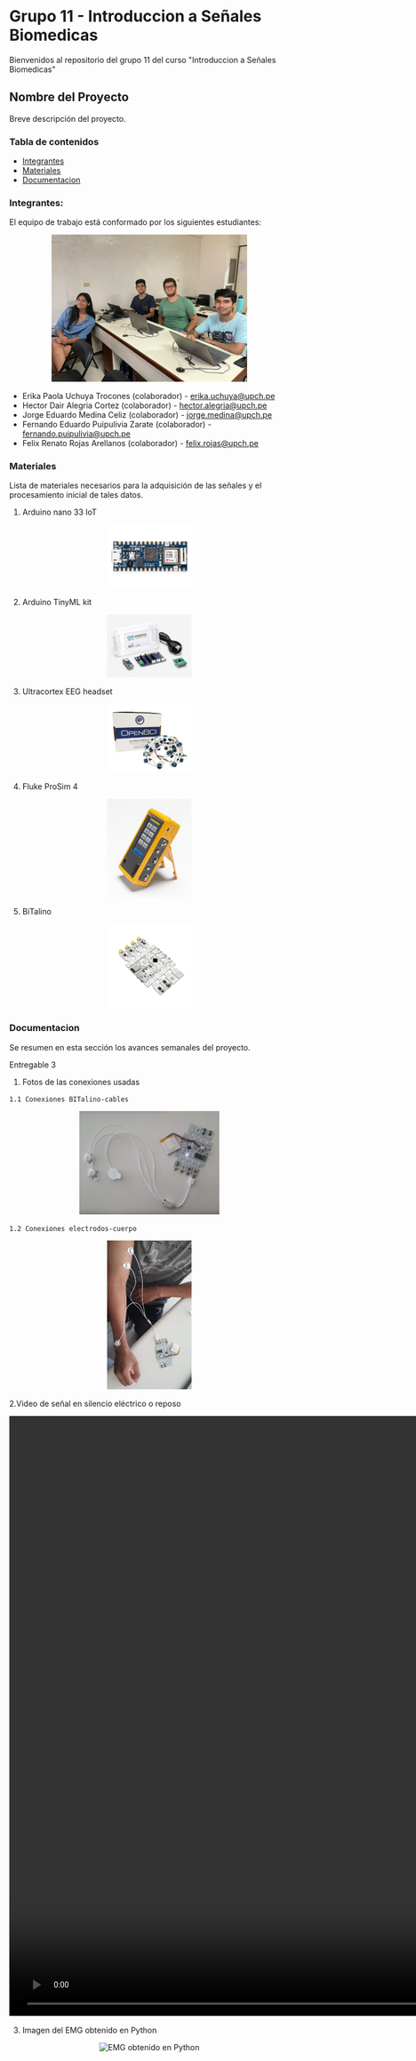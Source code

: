 # Grupo 11 - Introduccion a Señales Biomedicas
Bienvenidos al repositorio del grupo 11 del curso "Introduccion a Señales Biomedicas"

## Nombre del Proyecto

Breve descripción del proyecto.

### Tabla de contenidos

- [Integrantes](#Integrantes)
- [Materiales](#Materiales)
- [Documentacion](#Documentacion)

### Integrantes:

El equipo de trabajo está conformado por los siguientes estudiantes:

<p align="center">
<img src="Imagenes/integrantes.jpg" alt="Integrantes del proyecto" width="70%">

* Erika Paola Uchuya Trocones (colaborador) - erika.uchuya@upch.pe
* Hector Dair Alegria Cortez (colaborador) - hector.alegria@upch.pe
* Jorge Eduardo Medina Celiz (colaborador) - jorge.medina@upch.pe
* Fernando Eduardo Puipulivia Zarate (colaborador) - fernando.puipulivia@upch.pe
* Felix Renato Rojas Arellanos (colaborador) - felix.rojas@upch.pe

### Materiales

Lista de materiales necesarios para la adquisición de las señales y el procesamiento inicial de tales datos.

1)  Arduino nano 33 IoT
  
<p align="center">
<img src="Imagenes/nano.webp" alt="Arduino Nano" width="30%">
  
2) Arduino TinyML kit
<p align="center">
<img src="Imagenes/ArduinoTinyMachineLearningKit.jpg" alt="Arduino Nano" width="30%">
  
3)  Ultracortex EEG headset
  
<p align="center">
<img src="Imagenes/eeg.webp" alt="Arduino Nano" width="30%">

4)  Fluke ProSim 4
  
<p align="center">
<img src="Imagenes/prosim.jpg" alt="Arduino Nano" width="30%">

5)  BiTalino
  
<p align="center">
<img src="Imagenes/bitalino.webp" alt="Arduino Nano" width="30%">


### Documentacion

Se resumen en esta sección los avances semanales del proyecto.
  
Entregable 3
  1. Fotos de las conexiones usadas
  
    1.1 Conexiones BITalino-cables
  
<p align="center">
<img src="Imagenes/conexion_b-c.jpg" alt="conexiones BITalino-cables" width="50%">

    1.2 Conexiones electrodos-cuerpo
  
<p align="center">
<img src="Imagenes/20230405_112726.jpg" alt="conexiones electrodos-cuerpo" width="30%">

  2.Video de señal en silencio eléctrico o reposo

<p align="center">
<video width="1920" height="1080" controls>
  <source src="Imagenes/20230405_113441.mp4" type="video/mp4">
</video>

  3. Imagen del EMG obtenido en Python 
 <p align="center">
 <img src="Imagenes/EMG.jpg"  alt="EMG obtenido en Python"  width="30%">

